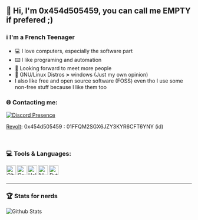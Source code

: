 ## 👋 Hi, I'm  0x454d505459, you can call me EMPTY if prefered ;)

### ℹ️ I'm a French Teenager

- 💻 I love computers, especially the software part
- ⌨️ I like programing and automation
- 👀 Looking forward to meet more people
- 💽 GNU/Linux Distros **>** windows (Just my own opinion)
- I also like free and open source software (FOSS) even tho I use some non-free stuff because I like them too


### 🌐 Contacting me:

[![Discord Presence](https://lanyard.cnrad.dev/api/382960284135849984?borderRadius=10px&idleMessage=Containerized%20inside%20schoole%20image)](https://discord.com/users/382960284135849984)

[Revolt](https://revolt.chat): 0x454d505459 : 01FFQM2SGX6JZY3KYR6CFT6YNY (id)

<br />

### 💻 Tools & Languages:

[<img align="left" alt="GitHub" width="26px" src="https://cdn1.iconfinder.com/data/icons/smallicons-logotypes/32/github-512.png" />][GitHub]
[<img align="left" alt="CodeOSS" width="26px" src="https://upload.wikimedia.org/wikipedia/commons/thumb/9/9a/Visual_Studio_Code_1.35_icon.svg/langfr-70px-Visual_Studio_Code_1.35_icon.svg.png" />][CodeOSS]
[<img align="left" alt="Helix Editor" width="26px" src="https://avatars.githubusercontent.com/u/66235900?s=200&v=4" />][hx]
[<img align="left" alt="Nim" width="26px" src="https://forum.nim-lang.org/images/logo.png" />][Nim]
[<img align="left" alt="Python" width="26px" src="https://i.postimg.cc/sxR9vZVV/python.png" />][Py]

<br />
<br />

---

### 🏆 Stats for nerds

<img align="left" alt="Github Stats" src="https://github-readme-stats-sakujes.vercel.app/api?username=0x454d505459&show_icons=true&hide_title=false&title_color=FFFFFFa&text_color=FFFFFF&bg_color=110,000000,000000&icon_color=28ce60&include_all_commits=true&hide_border=true" />


[GitHub]: https://github.com
[CodeOSS]: https://github.com/microsoft/vscode
[Nim]: https://nim-lang.org
[hx]: https://github.com/helix-editor/helix
[Py]: https://www.python.org/

